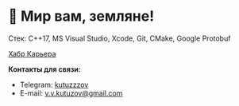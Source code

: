 # 🖖 Мир вам, земляне!
Стек:
C++17, MS Visual Studio, Xcode, Git, CMake, Google Protobuf

[Хабр Карьера](https://career.habr.com/kutuzzzov)



**Контакты для связи:**
- Telegram: [kutuzzzov](https://t.me/kutuzzzov)
- E-mail: v.v.kutuzov@gmail.com
